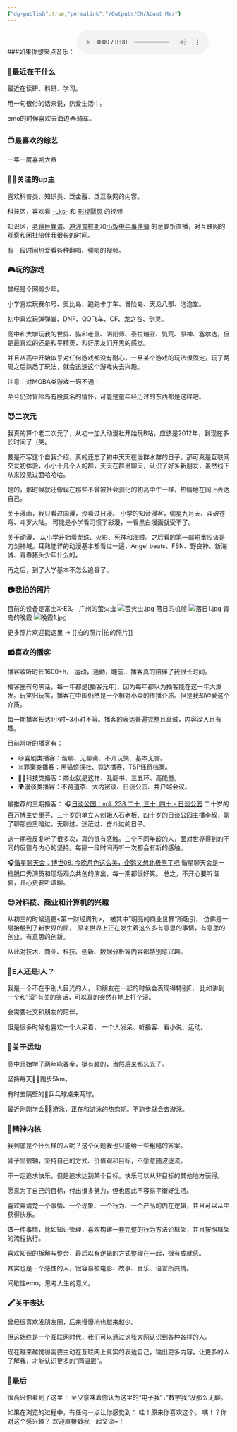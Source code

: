 ```yaml
---
{"dg-publish":true,"permalink":"/Outputs/CH/About Me/"}
---
```


###如果你想来点音乐：
<audio controls loop autoplay> <source src="/img/user/Others/Assets/nan_jing.mp3" type="audio/mpeg"> Your browser does not support the audio element. </audio>
### 🤔最近在干什么
最近在读研、科研、学习。

用一句很俗的话来说，热爱生活中。

emo的时候喜欢去海边🚲骑车。
### 📺最喜欢的综艺
一年一度喜剧大赛
### 🧙‍♂️关注的up主
喜欢科普类、知识类、泛金融、泛互联网的内容。

科技区，喜欢看 [-Lks-](https://space.bilibili.com/125526) 和 [影视飓风](https://space.bilibili.com/946974) 的视频

知识区，[老蒋巨靠谱](https://space.bilibili.com/119801456)、[冲浪普拉斯](https://space.bilibili.com/290548469?spm_id_from=333.337.0.0)和[小饭中年事件簿](https://space.bilibili.com/145149047) 的葱姜饭直播，对互联网的观察和闲扯陪伴我很长的时间。

有一段时间热爱看各种翻唱、弹唱的视频。
### 🎮玩的游戏
曾经是个网瘾少年。

小学喜欢玩赛尔号、奥比岛、跑跑卡丁车、冒险岛、天龙八部、泡泡堂。

初中喜欢玩弹弹堂、DNF、QQ飞车、CF、龙之谷、剑灵。

高中和大学玩我的世界、猫和老鼠、阴阳师、泰拉瑞亚、饥荒、原神、塞尔达，但是最喜欢的还是和平精英，和好朋友们开黑的感觉。

并且从高中开始似乎对任何游戏都没有耐心，一旦某个游戏的玩法很固定，玩了两周之后熟悉了玩法，就会迅速这个游戏失去兴趣。

注意：对MOBA类游戏一窍不通！

至今仍对冒险岛有股莫名的情怀，可能是童年经历过的东西都是这样吧。
### 😈二次元
我真的算个老二次元了，从初一加入动漫社开始玩B站，应该是2012年，到现在多长时间了（笑。

要是不写这个自我介绍，真的还忘了初中天天在漫群水群的日子。那可真是互联网交友初体验，小小十几个人的群，天天在群里聊天，认识了好多新朋友，虽然线下从来没见过面哈哈哈。

是的，那时候就还像现在那些不曾被社会驯化的初高中生一样，热情地在网上表达自己。

关于漫画，我只看过国漫，没看过日漫。
小学的知音漫客，偷星九月天、斗破苍穹、斗罗大陆。
可能是小学看习惯了彩漫，一看黑白漫画就受不了。

关于动漫，
从小学开始看龙珠、火影、死神和海贼。之后看的第一部短番应该是刀剑神域。耳熟能详的动漫基本都看过一遍，Angel beats、FSN、野良神、新海诚、青春猪头少年什么的。

再之后，到了大学基本不怎么追番了。
### 📷我拍的照片
目前的设备是富士X-E3。
广州的萤火虫
![萤火虫.jpg](/img/user/Others/Assets/%E8%90%A4%E7%81%AB%E8%99%AB.jpg)
落日的机舱
![落日1.jpg](/img/user/Others/Assets/%E8%90%BD%E6%97%A51.jpg)
青岛的晚霞
![晚霞1.jpg](/img/user/Others/Assets/%E6%99%9A%E9%9C%9E1.jpg)

更多照片欢迎戳这里 -> [[拍的照片\|拍的照片]]
### 📻喜欢的播客
播客收听时长1600+h，
运动，通勤，睡前... 播客真的陪伴了我很长时间。

播客圈有句黑话，每一年都是[播客元年]，因为每年都以为播客能在这一年大爆发。玩笑归玩笑，播客在中国仍然是一个相对小众的传播介质。但是我却钟爱这个介质。

每一期播客长达1小时~3小时不等。播客的表达普遍完整且真诚，内容深入且有趣。

目前常听的播客有：
- 😆喜剧类播客：谐聊、无聊斋、不开玩笑、基本无害。
- ☠️罪案类播客：黑猫侦探社、霓达播客、TSP怪奇档案。
- 👩‍🚀科技类播客：商业就是这样、乱翻书、三五环、高能量。
- 🌍漫谈类播客：不蒋道李、大内密谈、日谈公园、井户端会议。

最推荐的三期播客：
🎧[日谈公园：vol. 238 二十, 三十, 四十 - 日谈公园](https://www.xiaoyuzhoufm.com/episode/5e280faa418a84a0461f9e4a)
二十岁的百万博主史里芬、三十岁的单立人创始人石老板、四十岁的日谈公园主播李叔，聊了聊那些黑暗过、无聊过、迷茫过、奋斗过的日子。

这一期我反复听了很多次，真的很有感触。三个不同年龄的人，面对世界得到的不同的反馈与内心的坚持。每隔一段时间再听一次都会有新的感触。

🎧[谐星聊天会：博世08. 今晚月色这么美，企鹅又想北极熊了吧](https://www.xiaoyuzhoufm.com/episode/62f3822c03da6b049bdc0700)
谐星聊天会是一档脱口秀演员和现场观众共创的演出，每一期都很好笑。
总之，不开心要听谐聊，开心更要听谐聊。
### 😊对科技、商业和计算机的兴趣
从初三的时候追更<第一财经周刊>，
被其中”明亮的商业世界“所吸引，
仿佛是一扇接触到了新世界的窗，
原来世界上正在发生着这么多有意思的事情，有意思的创业，有意思的创新。

从此对技术、商业、科技、创新、数据分析等内容都特别感兴趣。
### 🤗E人还是I人？
我是一个不在乎别人目光的人，
和朋友在一起的时候会表现得特别E，
比如讲到一个和”滚“有关的笑话，可以真的突然在地上打个滚。

会需要社交和朋友的陪伴，

但是很多时候也喜欢一个人呆着，
一个人发呆、听播客、看小说、运动。
### 🦕关于运动
高中开始学了两年咏春拳，挺有趣的，当然后来都忘光了。

坚持每天🏃‍♂️跑步5km。

有时去隔壁的🏓乒乓球桌来两球。

最近刚刚学会🏊‍♂️游泳，正在和游泳的热恋期。不跑步就会去游泳。
### 👻精神内核
我到底是个什么样的人呢？这个问题我也只能给一些粗糙的答案。

骨子里很轴，坚持自己的方式、价值观和目标，不愿意随波逐流。

不一定追求快乐，但是追求达到某个目标。快乐可以从非目标的其他地方获得。

愿意为了自己的目标，付出很多努力，但也因此不容易平衡好生活。

喜欢弄清楚一个事情、一个现象、一个行为、一个产品的内在逻辑，并且可以从中获得快乐。

做一件事情，比如知识管理，喜欢构建一套完整的行为方法论框架，并且按照框架的流程执行。

喜欢知识的拆解与整合，最后以有逻辑的方式整理在一起，很有成就感。

其实也是一个感性的人，很容易被电影、故事、音乐、语言所共情。

间歇性emo，思考人生的意义。
### 🖍️关于表达
曾经很喜欢发朋友圈，后来慢慢地也越来越少。

但这始终是一个互联网时代，我们可以通过这张大网认识到各种各样的人。

现在越来越觉得需要主动在互联网上真实的表达自己，输出更多内容，让更多的人了解我，才能认识更多的”同温层”。

### 🌚最后
很高兴你看到了这里！
至少意味着你认为这里的“电子我”，”数字我“没那么无聊。

如果在浏览的过程中，有任何一点让你感觉到：
哇！原来你喜欢这个。
咦！？你对这个感兴趣？
欢迎直接戳我一起交流~！

